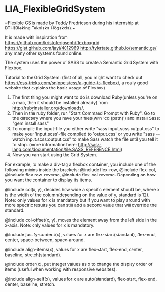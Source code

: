# LIA_FlexibleGridSystem
~Flexible GS is made by Teddy Fredricson during his internship at BTH(Bleking Tekniska Högskola).~

It is made with inspiration from
https://github.com/kristoferjoseph/flexboxgrid
https://gist.github.com/jayj/4012969
http://tylertate.github.io/semantic.gs/
any many other systems found online.

The system uses the power of SASS to create a Semantic Grid System with Flexbox.


Tutorial to the Grid System:
(first of all, you might want to check out https://css-tricks.com/snippets/css/a-guide-to-flexbox/, a really good website that explains the basic usage of Flexbox)

1. The first thing you might want to do is download Ruby(unless you're on a mac, then it should be installed already) from http://rubyinstaller.org/downloads/.
2. Then in the ruby folder, run "Start Command Prompt with Ruby". Go to the directory where you have your files(with 'cd [path]') and install Sass: "gem install sass"
3. To compile the input-file you either write "sass input.scss output.css" to make your 'input.scss'-file compiled to 'output.css' or you write "sass --watch input.scss:output.css" to make Sass watch the file until you tell it to stop. (more information here: http://sass-lang.com/documentation/file.SASS_REFERENCE.html)
4. Now you can start using the Grid System.

For example, to make a div-tag a flexbox container, you include one of the following mixins inside the brackets:
@include flex-row,
@include flex-col,
@include flex-row-reverse,
@include flex-col-reverse. Depending on how you want the container to display its items.

@include col(x, y), decides how wide a specific element should be, where x is the width of the column(depending on the value of y, standard is 12).
Note: only values for x is mandatory but if you want to play around with more specific results you can still add a second value that will override the standard.

@include col-offset(x, y), moves the element away from the left side in the x-axis.
Note: only values for x is mandatory.

@include justify-content(x), values for x are flex-start(standard), flex-end, center, space-between, space-around.

@include align-items(x), values for x are flex-start, flex-end, center, baseline, stretch(standard).

@include order(x), put integer values as x to change the display order of items (useful when working with responsive websites).

@include align-self(x), values for x are auto(standard), flex-start, flex-end, center, baseline, stretch.
